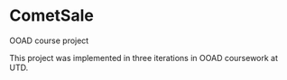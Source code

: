 # CometSale
OOAD course project

This project was implemented in three iterations in OOAD coursework at UTD.
